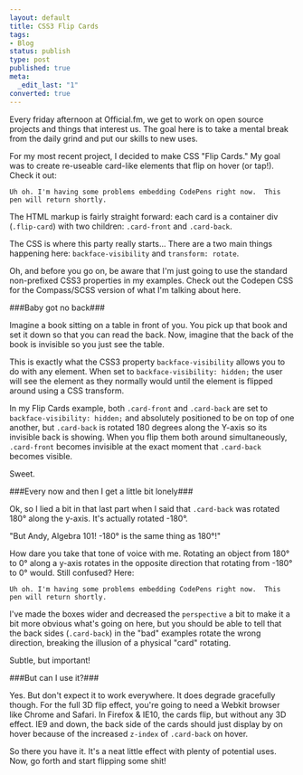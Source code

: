 ```yaml
---
layout: default
title: CSS3 Flip Cards
tags:
- Blog
status: publish
type: post
published: true
meta:
  _edit_last: "1"
converted: true
---
```

Every friday afternoon at Official.fm, we get to work on open source projects and things that interest us.  The goal here is to take a mental break from the daily grind and put our skills to new uses.

For my most recent project, I decided to make CSS "Flip Cards."  My goal was to create re-useable card-like elements that flip on hover (or tap!). Check it out:

    Uh oh. I'm having some problems embedding CodePens right now.  This pen will return shortly.

The HTML markup is fairly straight forward: each card is a container div (``.flip-card``) with two children: ``.card-front`` and ``.card-back``.

The CSS is where this party really starts... There are a two main things happening here: ``backface-visibility`` and ``transform: rotate``.

Oh, and before you go on, be aware that I'm just going to use the standard non-prefixed CSS3 properties in my examples. Check out the Codepen CSS for the Compass/SCSS version of what I'm talking about here.

###Baby got no back###

Imagine a book sitting on a table in front of you. You pick up that book and set it down so that you can read the back.  Now, imagine that the back of the book is invisible so you just see the table.

This is exactly what the CSS3 property ``backface-visibility`` allows you to do with any element.  When set to ``backface-visibility: hidden;`` the user will see the element as they normally would until the element is flipped around using a CSS transform.

In my Flip Cards example, both ``.card-front`` and ``.card-back`` are set to ``backface-visibility: hidden;`` and absolutely positioned to be on top of one another, but ``.card-back`` is rotated 180 degrees along the Y-axis so its invisible back is showing.  When you flip them both around simultaneously, ``.card-front`` becomes invisible at the exact moment that ``.card-back`` becomes visible.

Sweet.

###Every now and then I get a little bit lonely###

Ok, so I lied a bit in that last part when I said that ``.card-back`` was rotated 180° along the y-axis. It's actually rotated -180°.

"But Andy, Algebra 101! -180° is the same thing as 180°!"

How dare you take that tone of voice with me.  Rotating an object from 180° to 0° along a y-axis rotates in the opposite direction that rotating from -180° to 0° would. Still confused? Here:

    Uh oh. I'm having some problems embedding CodePens right now.  This pen will return shortly.

I've made the boxes wider and decreased the ``perspective`` a bit to make it a bit more obvious what's going on here, but you should be able to tell that the back sides (``.card-back``) in the "bad" examples rotate the wrong direction, breaking the illusion of a physical "card" rotating.

Subtle, but important!

###But can I use it?###

Yes. But don't expect it to work everywhere. It does degrade gracefully though. For the full 3D flip effect, you're going to need a Webkit browser like Chrome and Safari. In Firefox & IE10, the cards flip, but without any 3D effect. IE9 and down, the back side of the cards should just display by on hover because of the increased ``z-index`` of ``.card-back`` on hover.

So there you have it.  It's a neat little effect with plenty of potential uses.  Now, go forth and start flipping some shit!
